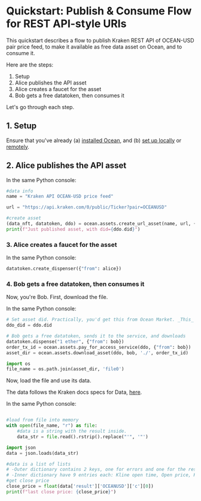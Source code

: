 <!--
Copyright 2023 Ocean Protocol Foundation
SPDX-License-Identifier: Apache-2.0
-->

# Quickstart: Publish & Consume Flow for REST API-style URIs

This quickstart describes a flow to publish Kraken REST API of OCEAN-USD pair price feed, to make it available as free data asset on Ocean, and to consume it.

Here are the steps:

1.  Setup
2.  Alice publishes the API asset
3.  Alice creates a faucet for the asset
4.  Bob gets a free datatoken, then consumes it

Let's go through each step.

## 1. Setup

Ensure that you've already (a) [installed Ocean](install.md), and (b) [set up locally](setup-local.md) or [remotely](setup-remote.md).

## 2. Alice publishes the API asset

In the same Python console:
```python
#data info
name = "Kraken API OCEAN-USD price feed"

url = "https://api.kraken.com/0/public/Ticker?pair=OCEANUSD"

#create asset
(data_nft, datatoken, ddo) = ocean.assets.create_url_asset(name, url, {"from": alice})
print(f"Just published asset, with did={ddo.did}")
```

### 3. Alice creates a faucet for the asset

In the same Python console:
```python
datatoken.create_dispenser({"from": alice})
```

### 4. Bob gets a free datatoken, then consumes it

Now, you're Bob. First, download the file.

In the same Python console:
```python
# Set asset did. Practically, you'd get this from Ocean Market. _This_ example uses prior info.
ddo_did = ddo.did

# Bob gets a free datatoken, sends it to the service, and downloads
datatoken.dispense("1 ether", {"from": bob})
order_tx_id = ocean.assets.pay_for_access_service(ddo, {"from": bob})
asset_dir = ocean.assets.download_asset(ddo, bob, './', order_tx_id)

import os
file_name = os.path.join(asset_dir, 'file0')
```

Now, load the file and use its data.

The data follows the Kraken docs specs for Data, [here](https://docs.kraken.com/rest/#tag/Market-Data/operation/getTickerInformation).

In the same Python console:
```python

#load from file into memory
with open(file_name, "r") as file:
    #data is a string with the result inside.
    data_str = file.read().rstrip().replace("'", '"')

import json
data = json.loads(data_str)

#data is a list of lists
# -Outer dictionary contains 2 keys, one for errors and one for the result with the pair.
# -Inner dictionary have 9 entries each: Kline open time, Open price, High price, Low price, close Price, Vol, ..
#get close price
close_price = float(data['result']['OCEANUSD']['c'][0])
print(f"last close price: {close_price}")
```


